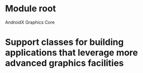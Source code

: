 # Module root

AndroidX Graphics Core

# Support classes for building applications that leverage more advanced graphics facilities
